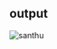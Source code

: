 ## output
![santhu](https://github.com/santoshpeddinti31/Todo-portal/assets/90918404/cd3f240d-de06-41b1-9ff1-27744f6c897d)
